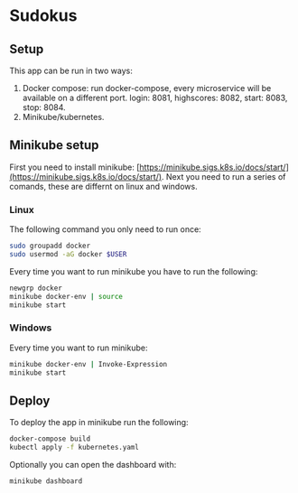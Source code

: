 # Sudokus

## Setup
This app can be run in two ways:
1. Docker compose: run docker-compose, every microservice will be available on a different port. login: 8081, highscores: 8082, start: 8083, stop: 8084.
2. Minikube/kubernetes.

## Minikube setup
First you need to install minikube: [https://minikube.sigs.k8s.io/docs/start/](https://minikube.sigs.k8s.io/docs/start/).
Next you need to run a series of comands, these are differnt on linux and windows.

### Linux
The following command you only need to run once:
```sh
sudo groupadd docker
sudo usermod -aG docker $USER
```

Every time you want to run minikube you have to run the following:
```sh
newgrp docker
minikube docker-env | source
minikube start
```


### Windows
Every time you want to run minikube:
```sh
minikube docker-env | Invoke-Expression
minikube start
```

## Deploy
To deploy the app in minikube run the following:
```sh
docker-compose build
kubectl apply -f kubernetes.yaml
```

Optionally you can open the dashboard with:
```sh
minikube dashboard
```